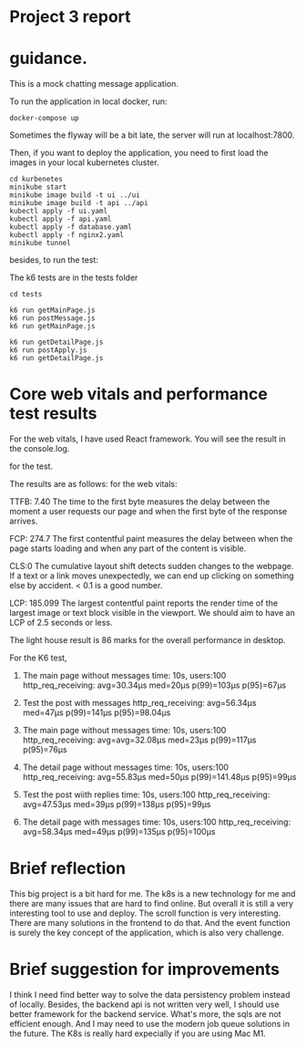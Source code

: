 # Project 3 report

# guidance.

This is a mock chatting message application. 

To run the application in local docker, run:
```
docker-compose up

```
Sometimes the flyway will be a bit late, the server will run at localhost:7800.

Then, if you want to deploy the application, you need to first load the images in your local kubernetes cluster.

```
cd kurbenetes
minikube start
minikube image build -t ui ../ui
minikube image build -t api ../api
kubectl apply -f ui.yaml   
kubectl apply -f api.yaml   
kubectl apply -f database.yaml   
kubectl apply -f nginx2.yaml 
minikube tunnel
```

besides, to run the test:

The k6 tests are in the tests folder

```
cd tests

k6 run getMainPage.js
k6 run postMessage.js
k6 run getMainPage.js

k6 run getDetailPage.js
k6 run postApply.js
k6 run getDetailPage.js

```

# Core web vitals and performance test results

For the web vitals, I have used React framework. You will see the result in the
console.log.

for the test.

The results are as follows: for the web vitals:

TTFB: 7.40 The time to the first byte measures the delay between the moment a
user requests our page and when the first byte of the response arrives.

FCP: 274.7 The first contentful paint measures the delay between when the page
starts loading and when any part of the content is visible.

CLS:0 The cumulative layout shift detects sudden changes to the webpage. If a
text or a link moves unexpectedly, we can end up clicking on something else by
accident. < 0.1 is a good number.

LCP: 185.099 The largest contentful paint reports the render time of the largest
image or text block visible in the viewport. We should aim to have an LCP of 2.5
seconds or less.


The light house result is 86 marks for the overall performance in desktop.


For the K6 test,

1. The main page without messages time: 10s, users:100
   http_req_receiving:  avg=30.34µs med=20µs    p(99)=103µs    p(95)=67µs  

2. Test the post with messages
   http_req_receiving: avg=56.34µs  med=47µs     p(99)=141µs  p(95)=98.04µs

3. The main page without messages time: 10s, users:100
   http_req_receiving:  avg=avg=32.08µs med=23µs    p(99)=117µs    p(95)=76µs

4. The detail page without messages time: 10s, users:100
   http_req_receiving:  avg=55.83µs  med=50µs     p(99)=141.48µs p(95)=99µs  

5. Test the post wiith replies  time: 10s, users:100
   http_req_receiving:  avg=47.53µs  med=39µs     p(99)=138µs    p(95)=99µs

6. The detail page with messages time: 10s, users:100
   http_req_receiving:  avg=58.34µs  med=49µs     p(99)=135µs    p(95)=100µs

   


# Brief reflection

This big project is a bit hard for me. The k8s is a new technology for me and there are many issues that are hard to find online. But overall it is still a very interesting tool to use and deploy.
The scroll function is very interesting. There are many solutions in the frontend to do that. And the event function is surely the key concept of the application, which is also very challenge.

# Brief suggestion for improvements

I think I need find better way to solve the data persistency problem instead of locally. Besides,
the backend api is not written very well, I should use better framework for the
backend service. What's more, the sqls are not efficient enough. And I may need
to use the modern job queue solutions in the future. The K8s is really hard expecially if you are using Mac M1.

<!-- ○ Brief guidelines for running the application (and performance tests if they have been ran with scripts).
○ Core web vitals and performance test results.
○ A brief reflection (5-10 sentences) on the present performance of the application.
○ A brief list of suggestions (5-10 sentences) for improving the
performance of the application. -->
